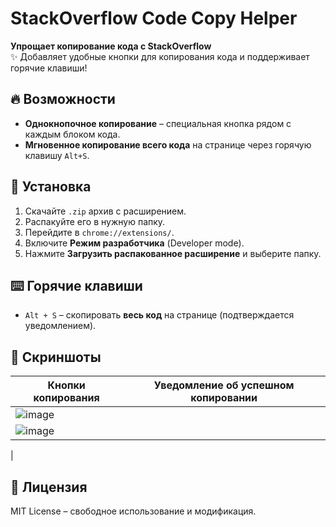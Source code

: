 # StackOverflow Code Copy Helper

**Упрощает копирование кода с StackOverflow**  
✨ Добавляет удобные кнопки для копирования кода и поддерживает горячие клавиши!

## 🔥 Возможности
- **Однокнопочное копирование** – специальная кнопка рядом с каждым блоком кода.
- **Мгновенное копирование всего кода** на странице через горячую клавишу `Alt+S`.

## 🚀 Установка
1. Скачайте `.zip` архив с расширением.
2. Распакуйте его в нужную папку.
3. Перейдите в `chrome://extensions/`.
4. Включите **Режим разработчика** (Developer mode).
5. Нажмите **Загрузить распакованное расширение** и выберите папку.

## ⌨️ Горячие клавиши
- `Alt + S` – скопировать **весь код** на странице (подтверждается уведомлением).

## 📸 Скриншоты
| Кнопки копирования | Уведомление об успешном копировании |
|--------------------|-------------------------------------|
| ![image](https://github.com/user-attachments/assets/a50278db-f0fc-4c8f-98bb-9e1ce99476db)
 | ![image](https://github.com/user-attachments/assets/eabbbe2f-40e8-40cd-bd2b-238e3c7a17ce)
 |

## 📜 Лицензия
MIT License – свободное использование и модификация.
